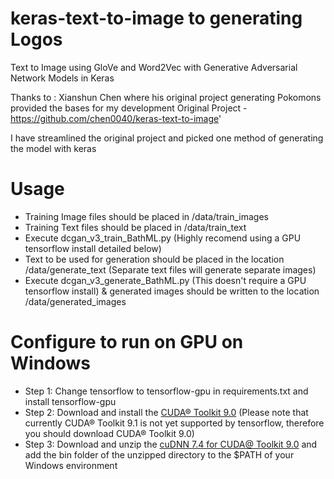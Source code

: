 # keras-text-to-image to generating Logos

Text to Image using GloVe and Word2Vec with Generative Adversarial Network Models in Keras

Thanks to : Xianshun Chen where his original project generating Pokomons provided the bases for my development
Original Project - https://github.com/chen0040/keras-text-to-image'


I have streamlined the original project and picked one method of generating the model with keras

# Usage

* Training Image files should be placed in /data/train_images
* Training Text files should be placed in /data/train_text
* Execute dcgan_v3_train_BathML.py (Highly recomend using a GPU tensorflow install detailed below)
* Text to be used for generation should be placed in the location /data/generate_text (Separate text files will generate separate images)
* Execute dcgan_v3_generate_BathML.py (This doesn't require a GPU tensorflow install) & generated images should be written to the location /data/generated_images


# Configure to run on GPU on Windows

* Step 1: Change tensorflow to tensorflow-gpu in requirements.txt and install tensorflow-gpu
* Step 2: Download and install the [CUDA® Toolkit 9.0](https://developer.nvidia.com/cuda-90-download-archive) (Please note that
currently CUDA® Toolkit 9.1 is not yet supported by tensorflow, therefore you should download CUDA® Toolkit 9.0)
* Step 3: Download and unzip the [cuDNN 7.4 for CUDA@ Toolkit 9.0](https://developer.nvidia.com/cudnn) and add the
bin folder of the unzipped directory to the $PATH of your Windows environment 
